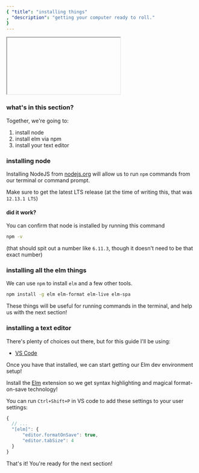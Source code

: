 ```yaml
---
{ "title": "installing things"
, "description": "getting your computer ready to roll."
}
---
```


<iframe></iframe>

### what's in this section?

Together, we're going to:

1. install node
1. install elm via npm
1. install your text editor

### installing node

Installing NodeJS from [nodejs.org](https://nodejs.org/) will allow us to run `npm` commands from our terminal or command prompt.

Make sure to get the latest LTS release (at the time of writing this, that was `12.13.1 LTS`)

#### did it work?

You can confirm that node is installed by running this command

```bash
npm -v
```

(that should spit out a number like `6.11.3`, though it doesn't need to be that exact number)

### installing all the elm things

We can use `npm` to install `elm` and a few other tools.

```bash
npm install -g elm elm-format elm-live elm-spa
```

These things will be useful for running commands in the terminal, and help us with the next section!

### installing a text editor

There's plenty of choices out there, but for this guide I'll be using:

- [VS Code](https://code.visualstudio.com/)

Once you have that installed, we can start getting our Elm dev environment
setup!

Install the [Elm](https://marketplace.visualstudio.com/items?itemName=Elmtooling.elm-ls-vscode) extension so we get syntax highlighting and
magical format-on-save technology!

You can run `Ctrl+Shift+P` in VS code to add these settings to your user settings:

```js
{
  // ...
  "[elm]": {
      "editor.formatOnSave": true,
      "editor.tabSize": 4
  }
}
```

That's it! You're ready for the next section!
